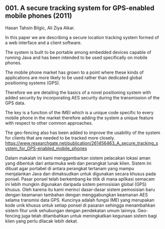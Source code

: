 ## 001. A secure tracking system for GPS-enabled mobile phones (2011)
Hasan Tahsin Bilgic, Ali Ziya Alkar.

In this paper we are describing a secure location tracking system formed of a web interface and a client software. 

The system is built to be portable among embedded devices capable of running Java and has been intended to be used specifically on mobile phones. 

The mobile phone market has grown to a point where these kinds of applications are more likely to be used rather than dedicated global positioning systems (GPS). 

Therefore we are detailing the basics of a novel positioning system with added security by incorporating AES security during the transmission of the GPS data. 

The key is a function of the IMEI which is a unique code specific to every mobile phone in the market therefore adding the system a unique feature with respect to other common approaches. 

The geo-fencing also has been added to improve the usability of the system for clients that are needed to be tracked more closely.
https://www.researchgate.net/publication/261456463_A_secure_tracking_system_for_GPS-enabled_mobile_phones

Dalam makalah ini kami menggambarkan sistem pelacakan lokasi aman yang dibentuk dari antarmuka web dan perangkat lunak klien. Sistem ini dibuat agar portabel di antara perangkat tertanam yang mampu menjalankan Java dan dimaksudkan untuk digunakan secara khusus pada ponsel. Pasar ponsel telah berkembang ke titik di mana aplikasi semacam ini lebih mungkin digunakan daripada sistem pemosisian global (GPS) khusus. Oleh karena itu kami merinci dasar-dasar sistem pemosisian baru dengan keamanan tambahan dengan menggabungkan keamanan AES selama transmisi data GPS. Kuncinya adalah fungsi IMEI yang merupakan kode unik khusus untuk setiap ponsel di pasaran sehingga menambahkan sistem fitur unik sehubungan dengan pendekatan umum lainnya. Geo-fencing juga telah ditambahkan untuk meningkatkan kegunaan sistem bagi klien yang perlu dilacak lebih dekat.
